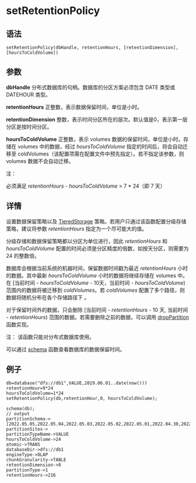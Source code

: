 # setRetentionPolicy

## 语法

`setRetentionPolicy(dbHandle, retentionHours,
[retentionDimension], [hoursToColdVolume])`

## 参数

**dbHandle** 分布式数据库的句柄。数据库的分区方案必须包含 DATE 类型或 DATEHOUR 类型。

**retentionHours** 正整数，表示数据保留时间，单位是小时。

**retentionDimension** 整数，表示时间分区所在的层次。默认值是0，表示第一层分区是按时间分区。

**hoursToColdVolume** 正整数，表示 volumes 数据的保留时间，单位是小时。存储在 volumes
中的数据，经过 *hoursToColdVolume* 指定的时间后，将会自动迁移至
coldVolumes（该配置项需在配置文件中预先指定）。若不指定该参数，则 volumes 数据不会自动迁移。

注：

必须满足 *retentionHours* - *hoursToColdVolume* > 7 \*
24（即 7 天）

## 详情

设置数据保留策略以及 [TieredStorage](../../db_distr_comp/db/tiered_storage.html) 策略。若用户只通过该函数配置分级存储策略，建议将参数 *retentionHours*
指定为一个尽可能大的值。

分级存储和数据保留策略都以分区为单位进行，因此 *retentionHours* 和
*hoursToColdVolume* 配置的时间必须是分区精度的倍数，如按天分区，则需要为 24 的整数倍。

数据库会根据当前系统的机器时间，保留数据时间戳为最近 *retentionHours* 小时的数据。其中最新
*hoursToColdVolume* 小时的数据将继续存储在 volumes 中。在 [当前时间 -
*hoursToColdVolume* - 10天，当前时间 - *hoursToColdVolume*) 范围内的数据将被迁移到
*coldVolumes*。若 *coldVolumes* 配置了多个路径，则数据将随机分布在各个存储路径下 。

对于保留时间外的数据，只会删除 [当前时间 - *retentionHours* - 10 天, 当前时间 -
*retentionHours*) 范围的数据。若需要删除之前的数据，可以调用 [dropPartition](../d/dropPartition.html) 函数实现。

注： 该函数只能对分布式数据库使用。

可以通过 [schema](schema.html) 函数查看数据库的数据保留时间。

## 例子

```
db=database("dfs://db1",VALUE,2019.06.01..date(now()))
retentionHour=9*24
hoursToColdVolume=1*24
setRetentionPolicy(db,retentionHour,0, hoursToColdVolume);

schema(db);
// output
partitionSchema->[2022.05.05,2022.05.04,2022.05.03,2022.05.02,2022.05.01,2022.04.30,2022.04.29,2022.04.28,2022.04.27,2022.04.26,...]
partitionSites->
partitionTypeName->VALUE
hoursToColdVolume->24
atomic->TRANS
databaseDir->dfs://db1
engineType->OLAP
chunkGranularity->TABLE
retentionDimension->0
partitionType->1
retentionHours->216
```

